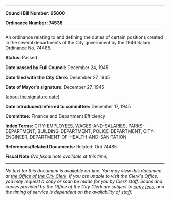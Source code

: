 

********

**Council Bill Number: 65800**
   
**Ordinance Number: 74538**
********

 An ordinance relating to and defining the duties of certain positions created in the several departments of the City government by the 1946 Salary Ordinance No. 74485.

**Status:** Passed
   
**Date passed by Full Council:** December 24, 1945
   
**Date filed with the City Clerk:** December 27, 1945
   
**Date of Mayor's signature:** December 27, 1945
   
[(about the signature date)](/~public/approvaldate.htm)
   
   
   
**Date introduced/referred to committee:** December 17, 1945
   
**Committee:** Finance and Department Efficiency
   
   
**Index Terms:** CITY-EMPLOYEES, WAGES-AND-SALARIES, PARKS-DEPARTMENT, BUILDING-DEPARTMENT, POLICE-DEPARTMENT, CITY-ENGINEER, DEPARTMENT-OF-HEALTH-AND-SANITATION

**References/Related Documents:** Related: Ord 74485

**Fiscal Note:**_(No fiscal note available at this time)_
********

_No text for this document is available on-line. You may view this document at [the Office of the City Clerk](http://www.seattle.gov/leg/clerk/contactUs.htm). If you are unable to visit the Clerk's Office, you may request a copy or scan be made for you by Clerk staff. Scans and copies provided by the Office of the City Clerk are subject to [copy fees](http://clerk.seattle.gov/~public/clerkfees.htm), and the timing of service is dependent on the availability of staff._

